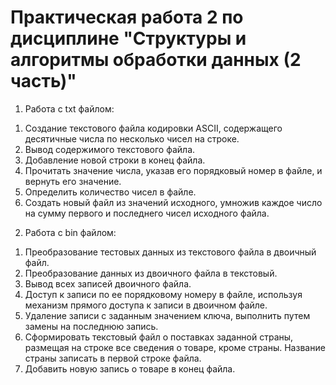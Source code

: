 # Практическая работа 2 по дисциплине "Структуры и алгоритмы обработки данных (2 часть)"

1. Работа с txt файлом:
1)	Создание текстового файла кодировки ASCII, содержащего десятичные числа по несколько чисел на строке.
2)	Вывод содержимого текстового файла.
3)	Добавление новой строки в конец файла.
4)	Прочитать значение числа, указав его порядковый номер в файле, и вернуть его значение.
5)	Определить количество чисел в файле.
6)  Создать новый файл из значений исходного, умножив каждое число на сумму первого и последнего чисел исходного файла.

2. Работа с bin файлом:
1)	Преобразование тестовых данных из текстового файла в двоичный файл.
2)	Преобразование данных из двоичного файла в текстовый.
3)	Вывод всех записей двоичного файла.
4)	Доступ к записи по ее порядковому номеру в файле, используя механизм прямого доступа к записи в двоичном файле.
5)	Удаление записи с заданным значением ключа, выполнить путем замены на последнюю запись.
6)	Сформировать текстовый файл о поставках заданной страны, размещая на строке все сведения о товаре, кроме страны. Название страны записать в первой строке файла.
7)	Добавить новую запись о товаре в конец файла.

